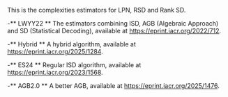 This is the complexities estimators for LPN, RSD and Rank SD.

-\*\* LWYY22
\*\* The estimators combining ISD, AGB (Algebraic Approach) and SD (Statistical Decoding), available at https://eprint.iacr.org/2022/712.

-\*\* Hybrid
\*\* A hybrid algorithm, available at https://eprint.iacr.org/2025/1284.

-\*\* ES24
\*\* Regular ISD algorithm, available at https://eprint.iacr.org/2023/1568.

-\*\* AGB2.0
\*\* A better AGB, available at https://eprint.iacr.org/2025/1476.



